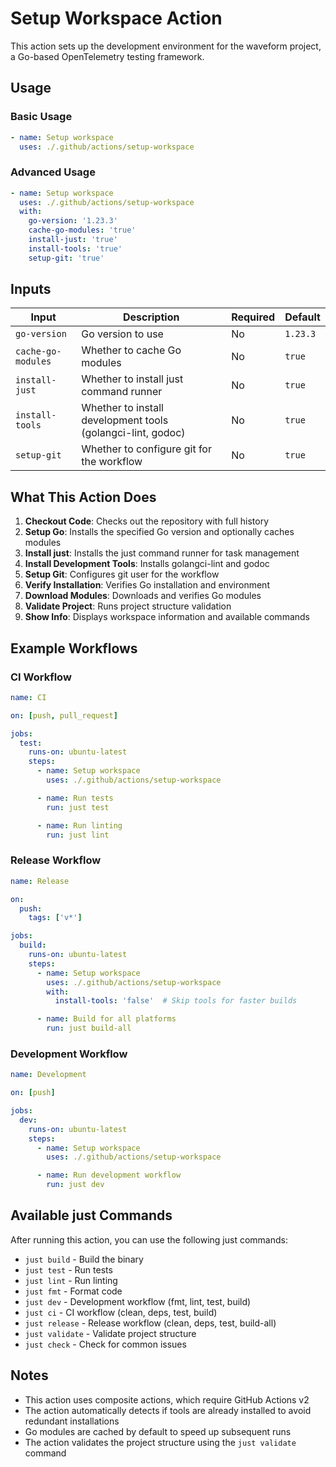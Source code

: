 # Setup Workspace Action

This action sets up the development environment for the waveform project, a Go-based OpenTelemetry testing framework.

## Usage

### Basic Usage

```yaml
- name: Setup workspace
  uses: ./.github/actions/setup-workspace
```

### Advanced Usage

```yaml
- name: Setup workspace
  uses: ./.github/actions/setup-workspace
  with:
    go-version: '1.23.3'
    cache-go-modules: 'true'
    install-just: 'true'
    install-tools: 'true'
    setup-git: 'true'
```

## Inputs

| Input | Description | Required | Default |
|-------|-------------|----------|---------|
| `go-version` | Go version to use | No | `1.23.3` |
| `cache-go-modules` | Whether to cache Go modules | No | `true` |
| `install-just` | Whether to install just command runner | No | `true` |
| `install-tools` | Whether to install development tools (golangci-lint, godoc) | No | `true` |
| `setup-git` | Whether to configure git for the workflow | No | `true` |

## What This Action Does

1. **Checkout Code**: Checks out the repository with full history
2. **Setup Go**: Installs the specified Go version and optionally caches modules
3. **Install just**: Installs the just command runner for task management
4. **Install Development Tools**: Installs golangci-lint and godoc
5. **Setup Git**: Configures git user for the workflow
6. **Verify Installation**: Verifies Go installation and environment
7. **Download Modules**: Downloads and verifies Go modules
8. **Validate Project**: Runs project structure validation
9. **Show Info**: Displays workspace information and available commands

## Example Workflows

### CI Workflow

```yaml
name: CI

on: [push, pull_request]

jobs:
  test:
    runs-on: ubuntu-latest
    steps:
      - name: Setup workspace
        uses: ./.github/actions/setup-workspace

      - name: Run tests
        run: just test

      - name: Run linting
        run: just lint
```

### Release Workflow

```yaml
name: Release

on:
  push:
    tags: ['v*']

jobs:
  build:
    runs-on: ubuntu-latest
    steps:
      - name: Setup workspace
        uses: ./.github/actions/setup-workspace
        with:
          install-tools: 'false'  # Skip tools for faster builds

      - name: Build for all platforms
        run: just build-all
```

### Development Workflow

```yaml
name: Development

on: [push]

jobs:
  dev:
    runs-on: ubuntu-latest
    steps:
      - name: Setup workspace
        uses: ./.github/actions/setup-workspace

      - name: Run development workflow
        run: just dev
```

## Available just Commands

After running this action, you can use the following just commands:

- `just build` - Build the binary
- `just test` - Run tests
- `just lint` - Run linting
- `just fmt` - Format code
- `just dev` - Development workflow (fmt, lint, test, build)
- `just ci` - CI workflow (clean, deps, test, build)
- `just release` - Release workflow (clean, deps, test, build-all)
- `just validate` - Validate project structure
- `just check` - Check for common issues

## Notes

- This action uses composite actions, which require GitHub Actions v2
- The action automatically detects if tools are already installed to avoid redundant installations
- Go modules are cached by default to speed up subsequent runs
- The action validates the project structure using the `just validate` command
